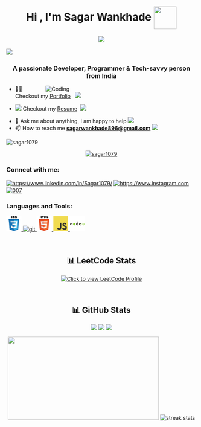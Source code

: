 
<!-- <img width="100" height="100"  align="center" src="https://media.tenor.com/fFWcjOYqpWMAAAAM/jasgagger-jason.gif" > -->
<h1 align="center">Hi , I'm Sagar Wankhade  <img width="60" height="60"  align="center" src="https://media.tenor.com/fFWcjOYqpWMAAAAM/jasgagger-jason.gif" > </h1>

<p align="center">
<img src="https://readme-typing-svg.herokuapp.com?size=26&duration=2500&lines=Software+Engineer;fullstack+developer" > 
</p>

<img src="https://blog.postman.com/wp-content/uploads/2019/01/platform.png">

<h3 align="center">A passionate Developer, Programmer & Tech-savvy person from India</h3>

<img align="right" alt="Coding" width="400" src="https://i.pinimg.com/originals/5a/ab/23/5aab239aeaf861b629f3eac134d6bf74.gif">



<!-- Portfolio -->
- 👨‍💻 Checkout my [Portfolio](https://sagar1079.github.io//) &nbsp; <img width="15" src="https://i.gifer.com/origin/b3/b34dc1592ae8556da933835c0d532738_w200.webp">


<!-- Resume -->
-  <img width="20" src = "https://user-images.githubusercontent.com/66555692/190847273-1a125e30-6bb9-4221-916f-47ef6d774f58.png" > Checkout my [Resume](https://drive.google.com/file/d/1fNp6Hs_BnTyJ8irjtbHlPhkTkV_qJxzC/view?usp=sharing)&nbsp; <img width="15" src="https://i.gifer.com/origin/b3/b34dc1592ae8556da933835c0d532738_w200.webp">


<!-- <img width="30" src = "https://user-images.githubusercontent.com/66555692/190847273-1a125e30-6bb9-4221-916f-47ef6d774f58.png" > -->


- 💬 Ask me about anything, I am happy to help <img width="15" src="https://i.gifer.com/origin/b3/b34dc1592ae8556da933835c0d532738_w200.webp">
- 📫 How to reach me **sagarwankhade896@gmail.com** <img width="15" src="https://i.gifer.com/origin/b3/b34dc1592ae8556da933835c0d532738_w200.webp">

<p align="left"> <img src="https://komarev.com/ghpvc/?username=sagar1079&label=Profile%20views&color=0e75b6&style=flat" alt="sagar1079" /> </p>

<p align="center"> <a href="https://github.com/ryo-ma/github-profile-trophy"><img src="https://github-profile-trophy.vercel.app/?username=sagar1079&theme=algolia" alt="sagar1079" /></a> </p>

<h3 align="left">Connect with me:</h3>
<p align="left">
<a href="https://www.linkedin.com/in/Sagar1079/" target="blank"><img align="center" src="https://raw.githubusercontent.com/rahuldkjain/github-profile-readme-generator/master/src/images/icons/Social/linked-in-alt.svg" alt="https://www.linkedin.com/in/Sagar1079/" height="30" width="40" /></a>
<a href="https://instagram.com/sagar_dev555" target="blank"><img align="center" src="https://raw.githubusercontent.com/rahuldkjain/github-profile-readme-generator/master/src/images/icons/Social/instagram.svg" alt="https://www.instagram.com" height="30" width="40" /></a>
<a href="https://www.leetcode.com/Sagar1079" target="blank"><img align="center" src="https://raw.githubusercontent.com/rahuldkjain/github-profile-readme-generator/master/src/images/icons/Social/leet-code.svg" alt="007" height="30" width="40" /></a>
</p>

<h3 align="left">Languages and Tools:</h3>
<p align="left"> <a href="https://www.w3schools.com/css/" target="_blank" rel="noreferrer"> <img src="https://raw.githubusercontent.com/devicons/devicon/master/icons/css3/css3-original-wordmark.svg" alt="css3" width="40" height="40"/> </a> <a href="https://git-scm.com/" target="_blank" rel="noreferrer"> <img src="https://www.vectorlogo.zone/logos/git-scm/git-scm-icon.svg" alt="git" width="40" height="40"/> </a> <a href="https://www.w3.org/html/" target="_blank" rel="noreferrer"> <img src="https://raw.githubusercontent.com/devicons/devicon/master/icons/html5/html5-original-wordmark.svg" alt="html5" width="40" height="40"/> </a> <a href="https://developer.mozilla.org/en-US/docs/Web/JavaScript" target="_blank" rel="noreferrer"> <img src="https://raw.githubusercontent.com/devicons/devicon/master/icons/javascript/javascript-original.svg" alt="javascript" width="40" height="40"/> </a>  <a href="https://nodejs.org" target="_blank" rel="noreferrer"> <img src="https://raw.githubusercontent.com/devicons/devicon/master/icons/nodejs/nodejs-original-wordmark.svg" alt="nodejs" width="40" height="40"/> </a> </p>

<br/>
<h2 align="center">📊 LeetCode Stats</h2>
<p align="center">
  <a href="https://www.leetcode.com/Sagar1079" target="_blank" ><img title="Click to view LeetCode Profile" align="center" src="https://leetcard.jacoblin.cool/Sagar1079?theme=nord"/></a>
</p>
<br/>

 <h2 align="center"> 📊 GitHub Stats</h2>
<p align="center">
<img src="http://github-profile-summary-cards.vercel.app/api/cards/profile-details?username=sagar1079&theme=solarized_dark">

<img src="http://github-profile-summary-cards.vercel.app/api/cards/most-commit-language?username=sagar1079&theme=solarized_dark">
<img src="http://github-profile-summary-cards.vercel.app/api/cards/stats?username=sagar1079&theme=solarized_dark">

	
</p>
<p align="center" style="margin-right:0px;padding-right:0px">
<img height="220" src="https://github-readme-stats.vercel.app/api?username=sagar1079&theme=material-palenight" width="400">
<img height="220" alt="streak stats" src="https://github-readme-streak-stats.herokuapp.com/?user=sagar1079&theme=material-palenight" width="400">
</p>

  <br/>




